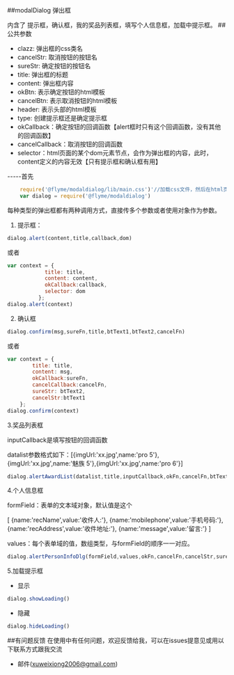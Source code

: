 ##modalDialog 弹出框

内含了 提示框，确认框，我的奖品列表框，填写个人信息框，加载中提示框。
##公共参数

 * clazz: 弹出框的css类名
 * cancelStr: 取消按钮的按钮名
 * sureStr: 确定按钮的按钮名
 * title: 弹出框的标题
 * content: 弹出框内容
 * okBtn: 表示确定按钮的html模板
 * cancelBtn: 表示取消按钮的html模板
 * header: 表示头部的html模板
 * type: 创建提示框还是确定提示框
 * okCallback：确定按钮的回调函数【alert框时只有这个回调函数，没有其他的回调函数】
 * cancelCallback：取消按钮的回调函数
 * selector：html页面的某个dom元素节点，会作为弹出框的内容，此时，content定义的内容无效【只有提示框和确认框有用】
 
 -----首先 
```javascript 
    require('@flyme/modaldialog/lib/main.css')'//加载css文件，然后在html页面可引用
    var dialog = require('@flyme/modaldialog')
```
每种类型的弹出框都有两种调用方式，直接传多个参数或者使用对象作为参数。

1. 提示框：
```javascript 
dialog.alert(content,title,callback,dom)
```
或者
```javascript 
var context = {
            title: title,
            content: content,
            okCallback:callback,
            selector: dom
          };
dialog.alert(context)
```
2. 确认框

```javascript 
dialog.confirm(msg,sureFn,title,btText1,btText2,cancelFn)
```
或者
```javascript
var context = {
        title: title,
        content: msg,
        okCallback:sureFn,
        cancelCallback:cancelFn,
        sureStr: btText2,
        cancelStr:btText1
    };
dialog.confirm(context)
```
3.奖品列表框

inputCallback是填写按钮的回调函数

datalist参数格式如下：[{imgUrl:'xx.jpg',name:'pro 5'},{imgUrl:'xx.jpg',name:'魅族 5'},{imgUrl:'xx.jpg',name:'pro 6'}]
```javascript 
dialog.alertAwardList(datalist,title,inputCallback,okFn,cancelFn,btText1,btText2)
```
4.个人信息框

formField：表单的文本域对象，默认值是这个

[
    {name:'recName',value:'收件人:'},
    {name:'mobilephone',value:'手机号码:'},
    {name:'recAddress',value:'收件地址:'},
    {name:'message',value:'留言:'}
]

values：每个表单域的值，数组类型，与formField的顺序一一对应。
```javascript 
dialog.alertPersonInfoDlg(formField,values,okFn,cancelFn,cancelStr,sureStr)
```
5.加载提示框

* 显示
```javascript 
dialog.showLoading()
```
* 隐藏
```javascript 
dialog.hideLoading()
```

##有问题反馈
在使用中有任何问题，欢迎反馈给我，可以在issues提意见或用以下联系方式跟我交流

* 邮件(xuweixiong2006@gmail.com)
